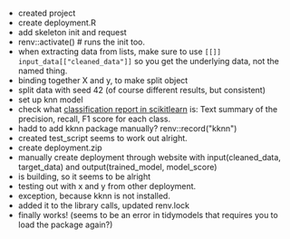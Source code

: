 * created project
* create deployment.R
* add skeleton init and request
* renv::activate()  # runs the init too.
* when extracting data from lists, make sure to use `[[]]` `input_data[["cleaned_data"]]` so you get the underlying data, not the named thing.
* binding together X and y, to make split object
* split data with seed 42 (of course different results, but consistent)
* set up knn model 
* check what [classification report in scikitlearn](https://scikit-learn.org/stable/modules/generated/sklearn.metrics.classification_report.html) is: Text summary of the precision, recall, F1 score for each class. 
* hadd to add kknn package manually? renv::record("kknn")
* created test_script seems to work out alright.
* create deployment.zip
* manually create deployment through website with input(cleaned_data, target_data) and output(trained_model, model_score)
* is building, so it seems to be alright
* testing out with x and y from other deployment.
* exception, because kknn is not installed.
* added it to the library calls, updated renv.lock
* finally works! (seems to be an error in tidymodels that requires you to load the package again?)
 